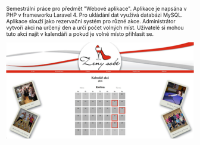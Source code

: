 Semestrální práce pro předmět "Webové aplikace". Aplikace je napsána v PHP v frameworku Laravel 4. Pro ukládání dat využívá databázi MySQL.<br>
Aplikace slouží jako rezervační systém pro různé akce. Administrátor vytvoří akci na určený den a určí počet volných míst. Uživatelé si mohou tuto akci najít v kalendáři a pokud je volné místo přihlasit se.

![screen](https://github.com/matarth/wa1/blob/master/screen.jpg?raw=true)